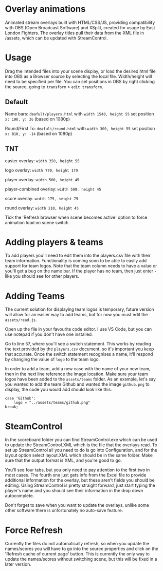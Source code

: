 # Overlay animations
Animated stream overlays built with HTML/CSS/JS, providing compatibility with OBS (Open Broadcast Software) and XSplit, created for usage by East London Fighters. The overlay titles pull their data from the XML file in /assets, which can be updated with StreamControl. 

# Usage
Drag the intended files into your scene display, or load the desired html file into OBS as a Browser source by selecting the local file. Width/height will need to be specified per file. You can set positions in OBS by right clicking the source, going to `transform` > `edit transform`.

## Default
Name bars: `deafult/players.html` with `width 1540, height 55` set position `x: 190, y: 36` (based on 1080p)

Round/First To: `deafult/round.html` with `width 300, height 55` set position `x: 810, y: -14` (based on 1080p)

## TNT
caster overlay: `width 350, height 55`

logo overlay: `width 770, height 170`

player overlay: `width 500, height 45`

player-combined overlay: `width 500, height 45`

score overlay: `width 175, height 75`

round overlay: `width 210, height 45`

Tick the 'Refresh browser when scene becomes active' option to force animation load on scene switch.

# Adding players & teams
To add players you'll need to edit them into the players.csv file with their team information. Functionality is coming soon to be able to easily add support for team logos. Note that the team column needs to have a value or you'll get a bug on the name bar. If the player has no team, then just enter `-` like you should see for other players.

# Adding Teams
The current solution for displaying team logos is temporary, future version will allow for an easier way to add teams, but for now you must edit the `assets/read.js`.

Open up the file in your favourite code editor. I use VS Code, but you can use notepad if you don't have one installed. 

Go to line 57, where you'll see a switch statement. This works by reading the text provided by the `players.csv` document, so it's important you keep that accurate. Once the switch statement recognises a name, it'll respond by changing the value of `logo` to the team logo.

In order to add a team, add a new case with the name of your new team, then in the next line reference the image location. Make sure your team logos have been added to the `assets/teams` folder. As an example, let's say you wanted to add the team Github and wanted the image `github.png` to display, the code you would add should look like this:

```
case 'Github':
    logo = "../assets/teams/github.png"
break;
```

# SteamControl

In the scoreboard folder you can find StreamControl.exe which can be used to update the StreamControl.XML which is the file that the overlays read. To set up StreamControl all you need to do is go into Configuration, and for the layout option select layout.XML which should be in the same folder. Make sure that the output format is XML, and you're good to go.

You'll see four tabs, but you only need to pay attention to the first two in most cases. The fourth one just gets info from the Excel file to provide additional information for the overlay, but these aren't fields you should be editing. Using StreamControl is pretty straight forward, just start typing the player's name and you should see their information in the drop down autocomplete.

Don't forget to save when you want to update the overlays, unlike some other software there is unfortunately no auto-save feature.

# Force Refresh
Currently the files do not automatically refresh, so when you update the names/scores you will have to go into the source properties and click on the 'Refresh cache of current page' button. This is currently the only way to update the names/scores without switching scene, but this will be fixed in a later version.

